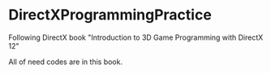 # DirectXProgrammingPractice
Following DirectX book "Introduction to 3D Game Programming with DirectX 12"

All of need codes are in this book.
